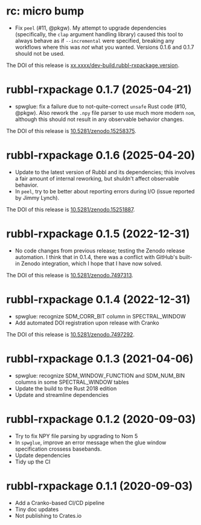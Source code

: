 # rc: micro bump

- Fix `peel` (#11, @pkgw). My attempt to upgrade dependencies (specifically, the
  `clap` argument handling library) caused this tool to always behave as if
  `--incremental` were specified, breaking any workflows where this was *not*
  what you wanted. Versions 0.1.6 and 0.1.7 should not be used.

The DOI of this release is [xx.xxxx/dev-build.rubbl-rxpackage.version][vdoi].

[vdoi]: https://doi.org/xx.xxxx/dev-build.rubbl-rxpackage.version


# rubbl-rxpackage 0.1.7 (2025-04-21)

- spwglue: fix a failure due to not-quite-correct `unsafe` Rust code (#10,
  @pkgw). Also rework the `.npy` file parser to use much more modern `nom`,
  although this should not result in any observable behavior changes.

The DOI of this release is [10.5281/zenodo.15258375][vdoi].

[vdoi]: https://doi.org/10.5281/zenodo.15258375


# rubbl-rxpackage 0.1.6 (2025-04-20)

- Update to the latest version of Rubbl and its dependencies; this
  involves a fair amount of internal reworking, but shuldn't affect
  observable behavior.
- In `peel`, try to be better about reporting errors during I/O
  (issue reported by Jimmy Lynch).

The DOI of this release is [10.5281/zenodo.15251887][vdoi].

[vdoi]: https://doi.org/10.5281/zenodo.15251887


# rubbl-rxpackage 0.1.5 (2022-12-31)

- No code changes from previous release; testing the Zenodo release
  automation. I think that in 0.1.4, there was a conflict with
  GitHub's built-in Zenodo integration, which I hope that I have
  now solved.

The DOI of this release is [10.5281/zenodo.7497313][vdoi].

[vdoi]: https://doi.org/10.5281/zenodo.7497313


# rubbl-rxpackage 0.1.4 (2022-12-31)

- spwglue: recognize SDM_CORR_BIT column in SPECTRAL_WINDOW
- Add automated DOI registration upon release with Cranko

The DOI of this release is [10.5281/zenodo.7497292][vdoi].

[vdoi]: https://doi.org/10.5281/zenodo.7497292


# rubbl-rxpackage 0.1.3 (2021-04-06)

- spwglue: recognize SDM_WINDOW_FUNCTION and SDM_NUM_BIN columns in some SPECTRAL_WINDOW tables
- Update the build to the Rust 2018 edition
- Update and streamline dependencies

# rubbl-rxpackage 0.1.2 (2020-09-03)

- Try to fix NPY file parsing by upgrading to Nom 5
- In `spwglue`, improve an error message when the glue window specification
  crossess basebands.
- Update dependencies
- Tidy up the CI

# rubbl-rxpackage 0.1.1 (2020-09-03)

- Add a Cranko-based CI/CD pipeline
- Tiny doc updates
- Not publishing to Crates.io

